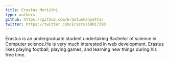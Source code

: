 ```yaml
---
title: Erastus Muriithi
type: authors
github: https://github.com/Erastuskanyatta/ 
twitter: https://twitter.com/Erastus59017393
---
```

Erastus is an undergraduate student undertaking Bachelor of science in Computer science.He is very much interested in web development. Erastus likes playing football, playing games, and learning new things during his free time.